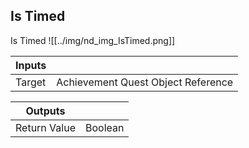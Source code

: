 ## Is Timed
Is Timed
![[../img/nd_img_IsTimed.png]]

|Inputs||
|--|--|
| Target | Achievement Quest Object Reference |

|Outputs||
|--|--|
| Return Value | Boolean |
